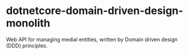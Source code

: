 # dotnetcore-domain-driven-design-monolith
Web API for managing medial entities, written by Domain driven design (DDD) principles.
